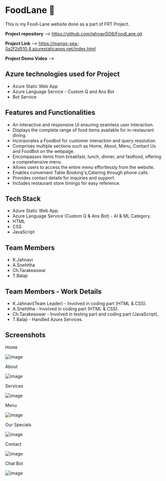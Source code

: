 # FoodLane 🍴

This is my Food-Lane website done as a part of FRT Project.

**Project repository** --> https://github.com/jahnavi508/FoodLane.git

**Project Link** --> https://mango-sea-0a2f2d510.4.azurestaticapps.net/index.html

**Project Demo Video** --> 


**Azure technologies used for Project**
------------------------------------------------------------------------------------------------------------------------------------------------------------------
* Azure Static Web App
* Azure Language Service - Custom Q and Ans Bot
* Bot Service


**Features and Functionalities**
------------------------------------------------------------------------------------------------------------------------------------------------------------------

* An interactive and responsive UI ensuring seamless user interaction.
* Displays the complete range of food items available for in-restaurant dining.
* Incorporates a Foodbot for customer interaction and query resolution.
* Comprises multiple sections such as Home, About, Menu, Contact Us and FoodBot on the webpage.
* Encompasses items from breakfast, lunch, dinner, and fastfood, offering a comprehensive menu.
* Allows users to access the entire menu effortlessly from the website.
* Enables convenient Table Booking's,Catering through phone calls.
* Provides contact details for inquiries and support.
* Includes restaurant store timings for easy reference.


**Tech Stack**
------------------------------------------------------------------------------------------------------------------------------------------------------------------
* Azure Static Web App.
* Azure Language Service (Custom Q & Ans Bot) - AI & ML Category.
* HTML
* CSS
* JavaScript



**Team Members**
------------------------------------------------------------------------------------------------------------------------------------------------------------------

* K.Jahnavi 
* A.Snehitha 
* Ch.Tarakeaswar 
* T.Balaji 




**Team Members - Work Details**
------------------------------------------------------------------------------------------------------------------------------------------------------------------

* K.Jahnavi(Team Leader) - Involved in coding part (HTML & CSS).
* A.Snehitha - Involved in coding part (HTML & CSS).
* Ch.Tarakeaswar - Involved in testing part and coding part (JavaScript).
* T.Balaji - Handled Azure Services.


**Screenshots**
------------------------------------------------------------------------------------------------------------------------------------------------------------------

Home 

![image](https://github.com/jahnavi508/FoodLane/assets/110041585/c22adbc5-6ef5-45a3-91b7-563dd837bc41)




About 

![image](https://github.com/jahnavi508/FoodLane/assets/110041585/3fe99102-935a-442a-93b3-63b9c90312b2)



Services 

![image](https://github.com/jahnavi508/FoodLane/assets/110041585/40cab54d-6229-4523-938a-e06429836880)



Menu

![image](https://github.com/jahnavi508/FoodLane/assets/110041585/a1e53b65-4d9f-4ec6-b1f9-f05de1394979)



Our Specials

![image](https://github.com/jahnavi508/FoodLane/assets/110041585/56d23dda-fd28-4d69-9a4a-3851fd092f55)




Contact

![image](https://github.com/jahnavi508/FoodLane/assets/110041585/0d0baae1-5735-447f-b08c-eaa6528e7118)


Chat Bot 

![image](https://github.com/jahnavi508/FoodLane/assets/110041585/4b3dead8-481b-4653-b6fb-64e0383d0426)



